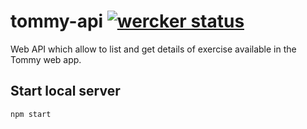 # tommy-api [![wercker status](https://app.wercker.com/status/80563d6f81b33a8b8623f0874e631c7a/s/master "wercker status")](https://app.wercker.com/project/bykey/80563d6f81b33a8b8623f0874e631c7a)

Web API which allow to list and get details of exercise available in the Tommy web app.

## Start local server

```
npm start
```

